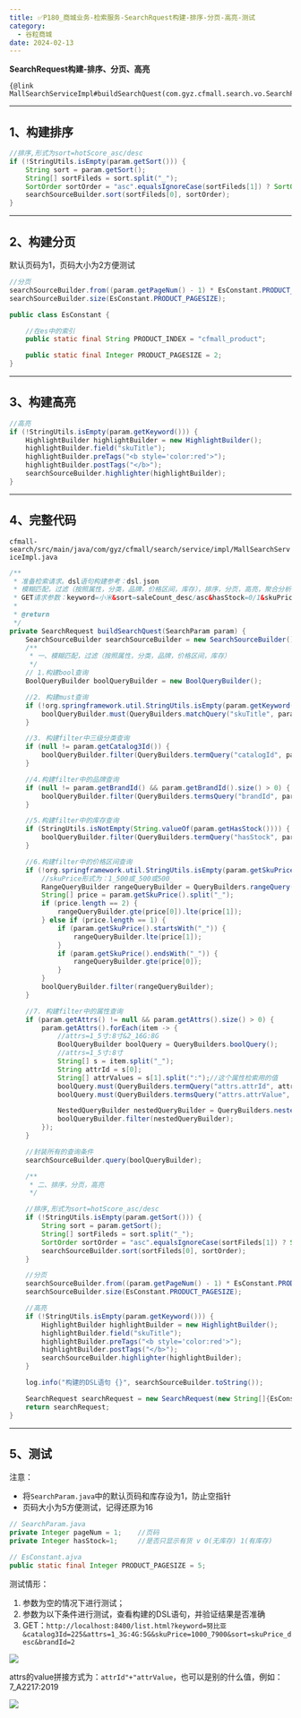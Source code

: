 ```yaml
---
title: ✅P180_商城业务-检索服务-SearchRquest构建-排序-分页-高亮-测试
category:
  - 谷粒商城
date: 2024-02-13
---
```


<!-- more -->

**SearchRequest构建-排序、分页、高亮**

```
{@link MallSearchServiceImpl#buildSearchQuest(com.gyz.cfmall.search.vo.SearchParam)}
```

---

## 1、构建排序

```java
//排序,形式为sort=hotScore_asc/desc
if (!StringUtils.isEmpty(param.getSort())) {
    String sort = param.getSort();
    String[] sortFileds = sort.split("_");
    SortOrder sortOrder = "asc".equalsIgnoreCase(sortFileds[1]) ? SortOrder.ASC : SortOrder.DESC;
    searchSourceBuilder.sort(sortFileds[0], sortOrder);
}
```

---

## 2、构建分页

默认页码为1，页码大小为2方便测试

```java
//分页
searchSourceBuilder.from((param.getPageNum() - 1) * EsConstant.PRODUCT_PAGESIZE);
searchSourceBuilder.size(EsConstant.PRODUCT_PAGESIZE);
```

```java
public class EsConstant {

    //在es中的索引
    public static final String PRODUCT_INDEX = "cfmall_product";

    public static final Integer PRODUCT_PAGESIZE = 2;
}
```

---

## 3、构建高亮

```java
//高亮
if (!StringUtils.isEmpty(param.getKeyword())) {
    HighlightBuilder highlightBuilder = new HighlightBuilder();
    highlightBuilder.field("skuTitle");
    highlightBuilder.preTags("<b style='color:red'>");
    highlightBuilder.postTags("</b>");
    searchSourceBuilder.highlighter(highlightBuilder);
}
```

---

## 4、完整代码

`cfmall-search/src/main/java/com/gyz/cfmall/search/service/impl/MallSearchServiceImpl.java`

```java
/**
 * 准备检索请求。dsl语句构建参考：dsl.json
 * 模糊匹配，过滤（按照属性，分类，品牌，价格区间，库存），排序，分页，高亮，聚合分析
 * GET请求参数：keyword=小米&sort=saleCount_desc/asc&hasStock=0/1&skuPrice=400_1900&brandId=1&catalog3Id=1&attrs=1_3G:4G:5G&attrs=2_骁龙845&attrs=4_高清屏
 *
 * @return
 */
private SearchRequest buildSearchQuest(SearchParam param) {
    SearchSourceBuilder searchSourceBuilder = new SearchSourceBuilder();
    /**
     * 一、模糊匹配，过滤（按照属性，分类，品牌，价格区间，库存）
     */
    // 1.构建bool查询
    BoolQueryBuilder boolQueryBuilder = new BoolQueryBuilder();

    //2. 构建must查询
    if (!org.springframework.util.StringUtils.isEmpty(param.getKeyword())) {
        boolQueryBuilder.must(QueryBuilders.matchQuery("skuTitle", param.getKeyword()));
    }

    //3. 构建filter中三级分类查询
    if (null != param.getCatalog3Id()) {
        boolQueryBuilder.filter(QueryBuilders.termQuery("catalogId", param.getCatalog3Id()));
    }

    //4.构建filter中的品牌查询
    if (null != param.getBrandId() && param.getBrandId().size() > 0) {
        boolQueryBuilder.filter(QueryBuilders.termsQuery("brandId", param.getBrandId()));
    }

    //5.构建filter中的库存查询
    if (StringUtils.isNotEmpty(String.valueOf(param.getHasStock()))) {
        boolQueryBuilder.filter(QueryBuilders.termQuery("hasStock", param.getHasStock() == 1 ? true : false));
    }

    //6.构建filter中的价格区间查询
    if (!org.springframework.util.StringUtils.isEmpty(param.getSkuPrice())) {
        //skuPrice形式为：1_500或_500或500_
        RangeQueryBuilder rangeQueryBuilder = QueryBuilders.rangeQuery("skuPrice");
        String[] price = param.getSkuPrice().split("_");
        if (price.length == 2) {
            rangeQueryBuilder.gte(price[0]).lte(price[1]);
        } else if (price.length == 1) {
            if (param.getSkuPrice().startsWith("_")) {
                rangeQueryBuilder.lte(price[1]);
            }
            if (param.getSkuPrice().endsWith("_")) {
                rangeQueryBuilder.gte(price[0]);
            }
        }
        boolQueryBuilder.filter(rangeQueryBuilder);
    }

    //7. 构建filter中的属性查询
    if (param.getAttrs() != null && param.getAttrs().size() > 0) {
        param.getAttrs().forEach(item -> {
            //attrs=1_5寸:8寸&2_16G:8G
            BoolQueryBuilder boolQuery = QueryBuilders.boolQuery();
            //attrs=1_5寸:8寸
            String[] s = item.split("_");
            String attrId = s[0];
            String[] attrValues = s[1].split(":");//这个属性检索用的值
            boolQuery.must(QueryBuilders.termQuery("attrs.attrId", attrId));
            boolQuery.must(QueryBuilders.termsQuery("attrs.attrValue", attrValues));

            NestedQueryBuilder nestedQueryBuilder = QueryBuilders.nestedQuery("attrs", boolQuery, ScoreMode.None);
            boolQueryBuilder.filter(nestedQueryBuilder);
        });
    }

    //封装所有的查询条件
    searchSourceBuilder.query(boolQueryBuilder);

    /**
     * 二、排序，分页，高亮
     */

    //排序,形式为sort=hotScore_asc/desc
    if (!StringUtils.isEmpty(param.getSort())) {
        String sort = param.getSort();
        String[] sortFileds = sort.split("_");
        SortOrder sortOrder = "asc".equalsIgnoreCase(sortFileds[1]) ? SortOrder.ASC : SortOrder.DESC;
        searchSourceBuilder.sort(sortFileds[0], sortOrder);
    }

    //分页
    searchSourceBuilder.from((param.getPageNum() - 1) * EsConstant.PRODUCT_PAGESIZE);
    searchSourceBuilder.size(EsConstant.PRODUCT_PAGESIZE);

    //高亮
    if (!StringUtils.isEmpty(param.getKeyword())) {
        HighlightBuilder highlightBuilder = new HighlightBuilder();
        highlightBuilder.field("skuTitle");
        highlightBuilder.preTags("<b style='color:red'>");
        highlightBuilder.postTags("</b>");
        searchSourceBuilder.highlighter(highlightBuilder);
    }

    log.info("构建的DSL语句 {}", searchSourceBuilder.toString());

    SearchRequest searchRequest = new SearchRequest(new String[]{EsConstant.PRODUCT_INDEX}, searchSourceBuilder);
    return searchRequest;
}
```

---

## 5、测试

注意：

- 将`SearchParam.java`中的默认页码和库存设为1，防止空指针
- 页码大小为5方便测试，记得还原为16

```java
// SearchParam.java
private Integer pageNum = 1; 	//页码
private Integer hasStock=1;     //是否只显示有货 v 0(无库存) 1(有库存)

// EsConstant.ajva
public static final Integer PRODUCT_PAGESIZE = 5;
```

测试情形：

1. 参数为空的情况下进行测试；
2. 参数为以下条件进行测试，查看构建的DSL语句，并验证结果是否准确
3. GET：`http://localhost:8400/list.html?keyword=努比亚&catalog3Id=225&attrs=1_3G:4G:5G&skuPrice=1000_7900&sort=skuPrice_desc&brandId=2`

![](https://cfmall-hello.oss-cn-beijing.aliyuncs.com/img/202312/4a44cbfb17eb38d4e36e71963e4c955f.png#id=GDZc0&originHeight=639&originWidth=1217&originalType=binary&ratio=1&rotation=0&showTitle=false&status=done&style=none&title=)

attrs的value拼接方式为：`attrId"+"attrValue`，也可以是别的什么值，例如：7_A2217:2019

![](https://cfmall-hello.oss-cn-beijing.aliyuncs.com/img/202312/88cfebe7f88206d876667dd4f0421c38.png#id=JuTVj&originHeight=903&originWidth=1920&originalType=binary&ratio=1&rotation=0&showTitle=false&status=done&style=none&title=)
